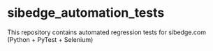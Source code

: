 # sibedge_automation_tests
This repository contains automated regression tests for sibedge.com (Python + PyTest + Selenium)

